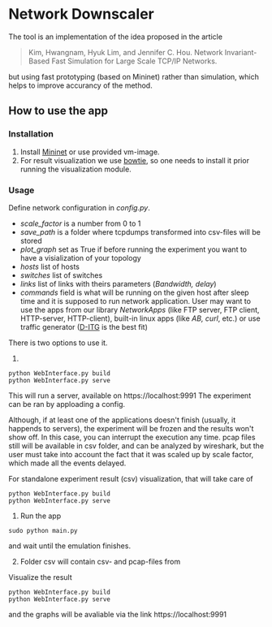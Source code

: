 # Network Downscaler

The tool is an implementation of the idea proposed in the article 
> Kim, Hwangnam, Hyuk Lim, and Jennifer C. Hou. Network Invariant-Based Fast Simulation for Large Scale TCP/IP Networks.

but using fast prototyping (based on Mininet) rather than simulation, which helps to improve accurancy of the method.

## How to use the app
### Installation
1. Install [Mininet](http://mininet.org/) or use provided vm-image. 
2. For result visualization we use [bowtie](https://github.com/jwkvam/bowtie), so one needs to install it prior running the visualization module.

### Usage
Define network configuration in *config.py*.
* *scale_factor* is a number from 0 to 1 
* *save_path* is a folder where tcpdumps transformed into csv-files will be stored
* *plot_graph* set as True if before running the experiment you want to have a visialization of your topology
* *hosts* list of hosts
* *switches* list of switches
* *links* list of links with theirs parameters (*Bandwidth, delay*)
* *commands* field is what will be running on the given host after sleep time and it is supposed to run network application. User may want to use the apps from our library *NetworkApps* (like FTP server, FTP client, HTTP-server, HTTP-client), built-in linux apps (like *AB, curl*, etc.) or use traffic generator ([D-ITG](http://www.grid.unina.it/software/ITG/) is the best fit)

There is two options to use it.

1.
```
python WebInterface.py build
python WebInterface.py serve
```

This will run a server, available on https://localhost:9991
The experiment can be ran by apploading a config.

Although, if at least one of the applications doesn't finish (usually, it happends to servers), the experiment will
be frozen and the results won't show off. In this case, you can interrupt the execution any time. pcap files still
will be available in csv folder, and can be analyzed by wireshark, but the user must take into account the fact that it
was scaled up by scale factor, which made all the events delayed.


For standalone experiment result (csv) visualization, that will take care of
```
python WebInterface.py build
python WebInterface.py serve
```


1. Run the app
```
sudo python main.py
```
and wait until the emulation finishes.

2. Folder csv will contain csv- and pcap-files from

Visualize the result
```
python WebInterface.py build
python WebInterface.py serve
```
and the graphs will be avaliable via the link https://localhost:9991
